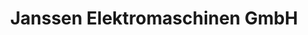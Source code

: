 ---
title: "Janssen Elektromaschinen GmbH"
url: /emden/janssen-elektromaschinen-gmbh/
shop: Basteln
---
